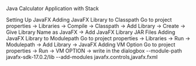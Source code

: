 Java Calculator Application with Stack

Setting Up JavaFX
    Adding JavaFX Library to Classpath
        Go to project properties -> Libraries -> Compile -> Classpath -> Add Library -> Create -> Give Library Name as JavaFX -> Add JavaFX Library JAR Files
    Adding JavaFX Library to Modulepath
        Go to project properties -> Libraries -> Run -> Modulepath -> Add Library -> JavaFX
    Adding VM Option
        Go to project properties -> Run -> VM OPTION -> write in the dialogbox --module-path javafx-sdk-17.0.2/lib --add-modules javafx.controls,javafx.fxml          
